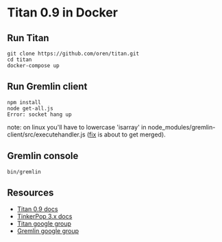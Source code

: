 # Titan 0.9 in Docker

## Run Titan

```
git clone https://github.com/oren/titan.git
cd titan
docker-compose up
```

## Run Gremlin client

```
npm install
node get-all.js
Error: socket hang up
```

note: on linux you'll have to lowercase 'isarray' in node_modules/gremlin-client/src/executehandler.js ([fix](https://github.com/jbmusso/gremlin-client/pull/13) is about to get merged).

## Gremlin console

    bin/gremlin

## Resources

* [Titan 0.9 docs](http://s3.thinkaurelius.com/docs/titan/0.9.0-M2)
* [TinkerPop 3.x docs](http://tinkerpop.incubator.apache.org/docs/3.0.0-incubating)
* [Titan google group](https://groups.google.com/forum/#!forum/aureliusgraphs)
* [Gremlin google group](https://groups.google.com/forum/#!forum/gremlin-users)
